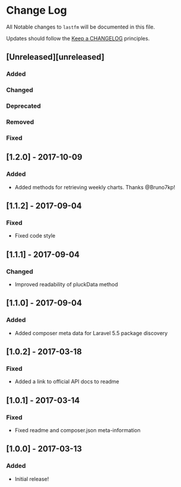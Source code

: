 # Change Log

All Notable changes to `lastfm` will be documented in this file.

Updates should follow the [Keep a CHANGELOG](http://keepachangelog.com/) principles.

## [Unreleased][unreleased]
### Added
### Changed
### Deprecated
### Removed
### Fixed

## [1.2.0] - 2017-10-09
### Added
- Added methods for retrieving weekly charts. Thanks @Bruno7kp!

## [1.1.2] - 2017-09-04
### Fixed
- Fixed code style

## [1.1.1] - 2017-09-04
### Changed
- Improved readability of pluckData method

## [1.1.0] - 2017-09-04
### Added
- Added composer meta data for Laravel 5.5 package discovery

## [1.0.2] - 2017-03-18
### Fixed
- Added a link to official API docs to readme

## [1.0.1] - 2017-03-14
### Fixed
- Fixed readme and composer.json meta-information 

## [1.0.0] - 2017-03-13
### Added
- Initial release!